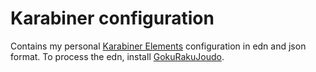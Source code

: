 # Karabiner configuration
Contains my personal [Karabiner Elements](/pqrs-org/Karabiner-Elements) configuration in edn and json format. To process the edn, install [GokuRakuJoudo](/yqrashawn/GokuRakuJoudo).
